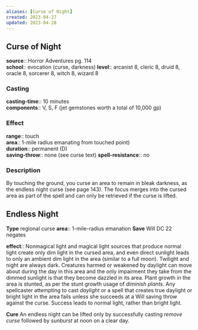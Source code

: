 ```yaml
---
aliases: [Curse of Night]
created: 2023-04-27
updated: 2023-04-28
---
```


## Curse of Night

**source**:: Horror Adventures pg. 114  
**school**:: evocation (curse, darkness)
**level**:: arcanist 8, cleric 8, druid 8, oracle 8, sorcerer 8, witch 8, wizard 8

### Casting

**casting-time**:: 10 minutes  
**components**:: V, S, F (jet gemstones worth a total of 10,000 gp)

### Effect

**range**:: touch  
**area**:: 1-mile radius emanating from touched point)  
**duration**:: permanent (D)  
**saving-throw**:: none (see curse text)
**spell-resistance**:: no

### Description

By touching the ground, you curse an area to remain in bleak darkness, as the endless night curse (see page 143). The focus merges into the cursed area as part of the spell and can only be retrieved if the curse is lifted.

## Endless Night

**Type** regional curse
**area**:: 1-mile-radius emanation
**Save** Will DC 22 negates  
  
**effect**:: Nonmagical light and magical light sources that produce normal light create only dim light in the cursed area, and even direct sunlight leads to only an ambient dim light in the area (similar to a full moon). Twilight and night are always dark. Creatures harmed or weakened by daylight can move about during the day in this area and the only impairment they take from the dimmed sunlight is that they become dazzled in its area. Plant growth in the area is stunted, as per the stunt growth usage of *diminish plants*. Any spellcaster attempting to cast *daylight* or a spell that creates true daylight or bright light in the area fails unless she succeeds at a Will saving throw against the curse. Success leads to normal light, rather than bright light.  
  
**Cure** An endless night can be lifted only by successfully casting *remove curse* followed by *sunburst* at noon on a clear day.

